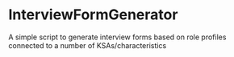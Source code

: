 InterviewFormGenerator
======================

A simple script to generate interview forms based on role profiles connected to a number of KSAs/characteristics
